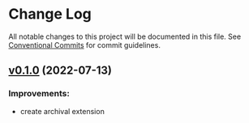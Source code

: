 # Change Log

All notable changes to this project will be documented in this file.
See [Conventional Commits](Https://conventionalcommits.org) for commit guidelines.

<!-- changelog -->

## [v0.1.0](https://github.com/ash-project/ash_archival/compare/v0.1.0...v0.1.0) (2022-07-13)




### Improvements:

* create archival extension
